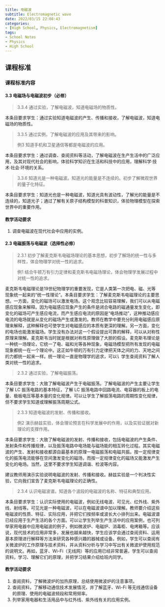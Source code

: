 ```yaml
---
title: 电磁波
subtitle: Electromagnetic wave
date: 2022/03/15 22:08:43
categories:
- [High School, Physics, Electromagnetism]
tags:
- School Notes
- Physics
- High School
---
```


## 课程标准

### 课程标准内容

#### 3.3 电磁场与电磁波初步（必修）

> 3.3.4 通过实验，了解电磁波，知道电磁场的物质性。

​	本条目要求学生：通过实验知道电磁波的产生、传播和接收，了解电磁波，知道电磁场的物质性。

> 3.3.5 通过实例，了解电磁波的应用及其带来的影响。
>
> 例3 知道手机和卫星通信等都是电磁波的应用。

​	本条目要求学生：通过调查、查阅资料等活动，了解电磁波在生产生活中的广泛应用，及其对现代社会的影响，体验科学知识在生活和科技中的应用，理解科学·技术·社会·环境的关系。

>3.3.6 知道光是一种电磁波。知道光的能量是不连续的。初步了解微观世界的量子化特征。

​	本条目要求学生：知道光也是一种电磁波，知道光具有波动性，了解光的能量是不连续的，知道光子；通过了解有关原子结构模型的科普知识，体验物理模型在探索世界中的重要作用。

#### 教学活动要求

1. 调查电磁波在现代社会中应用的实例。

#### 2.3 电磁振荡与电磁波（选择性必修）

> 2.3.1 初步了解麦克斯韦电磁场理论的基本思想，初步了解场的统一性与多样性，体会物理学对统一性的追求。
>
> 例1 结合牛顿万有引力定律和麦克斯韦电磁场理论，体会物理学发展过程中对统一性的追求。

​	麦克斯韦电磁理论是19世纪物理学的重要发现，它是人类第一次把电、磁、光等现象统一起来的“统一性理论”。本条目要求学生：了解麦克斯韦电磁理论的主要思想。一方面，变化的磁场可以激发电场。这个观念比较容易理解，我们可以从电磁感应现象来解释。因为电磁感应现象产生的条件是闭合电路的磁通量发生变化，即变化的磁场可产生感应电流，而产生感应电流的原因是“电场推动”，这种推动感应电流的电场就是从变化的磁场产生或激发的。教师在教学中要充分利用电磁感应原理来解释，这种解释也可使学生对电磁感应的本质有更深的理解。另一方面，变化的电场也能激发磁场。学生没有办法对这一个假设提出可靠的解释，可以从对称性原理来理解。麦克斯韦当时就是根据对称性原理做了大胆的假设。麦克斯韦理论是一种统一场理论，它统一了电、磁和光等各种现象，电磁场模型把所有发现的电磁现象都统一在一个理论中。这正如牛顿的万有引力定律把天体之间的力、天地之间的力都统一起来一样。统一理论一直是物理学的追求，可以讠学生查阅资料了解人类对统一性的追求。

> 2.3.2 通过实验，了解电磁振荡。

​	本条目要求学生：大致了解电磁波产生于电磁振荡。了解电磁波的产生主要让学生了解 LC 振荡电路的基本特征，了解 LC 振荡电路中回路电流、电容器的板上的电量、极板电压等基本量的变化规律。可以让学生了解振荡电路的周期性变化规律，但不要求学生知道或理解振荡周期公式。

> 2.3.3 知道电磁波的发射、传播和接收。
>
> 例2 演示赫兹实验，体会理论预言在科学发展中的作用，以及实验证据对新理论的支撑作用。

​	本条目要求学生：大致了解电磁波的发射、传播和接收，包括电磁波的产生条件、发射条件和传播规律，以及振荡电路中电场能与磁场能的相互转化过程。其实电磁波的产生、发射和接收都源自最基本的原理一电磁振荡和电磁共振。按一定规律变化的振荡电流能够在空间激发变化的磁场，而按一定规律变化的磁场又能激发产生变化的电场。当然，这里不要求学生知道调谐、检波等内容。

建议教师用演示实验说明电磁波的发射、传播和接收。赫兹实验是一个判决性实验，它向我们宣告了麦克斯韦电磁理论的正确性。

> 2.3.4 认识电磁波谱。知道各个波段的电磁波的名称、特征和典型应用。

​	本条目要求学生：认识实际使用的电磁波，例如无线电波、可见光、红外线、紫外线、射线等。可见光是一种电磁波，可以在电磁波谱中加以理解。教师要介绍这些电磁波的性质、特征、实际应用，并把它们按频率或波长大小排列出来。电磁波谱已经应用于生产生活的各个方面。可以让学生列举生产生活中的应用案例，也可列举家用电器中应用电磁波的例子，例如微波炉、电磁炉、消毒柜、电烤箱等。应该说，现代技术的应用非常多，发展也越来越快，学生应该学会通过查阅资料、运用基本原理进行解释等方法来研究各种感兴趣的器械或设备。例如，学生可以查阅有关微波炉的工作原理与技术资料，并从资料分析与学习中写出有关微波炉使用规范的说明文。再如，蓝牙、Wi-Fi（无线网）等的应用已经非常普遍，学生可以查阅资料，学习、理解它们的原理，并把学习结果介绍给班内同学。

#### 教学活动要求

1. 查阅资料，了解微波炉的加热原理，总结使用微波炉的注意事项。
2. 查阅资料，了解移动通信技术发展情况，并了解蓝牙、Wi-Fi 等无线通信设备的原理、使用的电磁波频段和常用频率。
3. 列举家用电器和生活用品中与红外线、紫外线有关的应用实例。